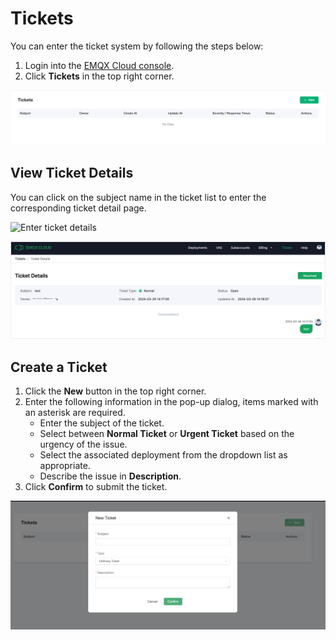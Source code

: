 # Tickets

You can enter the ticket system by following the steps below:

1. Login into the [EMQX Cloud console](https://cloud-intl.emqx.com/console/).
2. Click **Tickets** in the top right corner.

![Tickets](./_assets/tickets.png)

## View Ticket Details

You can click on the subject name in the ticket list to enter the corresponding ticket detail page.

![Enter ticket details](./_assets/tickets_link_details.png)

![Ticket details](./_assets/tickets_details.png)

## Create a Ticket

1. Click the **New** button in the top right corner.
2. Enter the following information in the pop-up dialog, items marked with an asterisk are required.
   - Enter the subject of the ticket.
   - Select between **Normal Ticket** or **Urgent Ticket** based on the urgency of the issue.
   - Select the associated deployment from the dropdown list as appropriate.
   - Describe the issue in **Description**.
3. Click **Confirm** to submit the ticket.

![New ticket](./_assets/create_tickets02.png)
